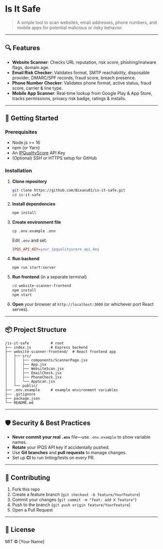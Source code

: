 # Is It Safe

> A simple tool to scan websites, email addresses, phone numbers, and mobile apps for potential malicious or risky behavior.

---

## 🔍 Features

- **Website Scanner**: Checks URL reputation, risk score, phishing/malware flags, domain age.
- **Email Risk Checker**: Validates format, SMTP reachability, disposable provider, DMARC/SPF records, fraud score, breach presence.
- **Phone Number Checker**: Validates phone format, active status, fraud score, carrier & line type.
- **Mobile App Scanner**: Real‑time lookup from Google Play & App Store, tracks permissions, privacy risk badge, ratings & installs.

---

## 🚀 Getting Started

### Prerequisites

- Node.js >= 16
- npm (or Yarn)
- An [IPQualityScore](https://www.ipqualityscore.com/) API Key
- (Optional) SSH or HTTPS setup for GitHub

### Installation

1. **Clone repository**
   ```bash
   git clone https://github.com/Bixanu01/is-it-safe.git
   cd is-it-safe
   ```

2. **Install dependencies**
   ```bash
   npm install
   ```

3. **Create environment file**
   ```bash
   cp .env.example .env
   ```
   Edit `.env` and set:
   ```ini
   IPQS_API_KEY=your_ipqualityscore_api_key
   ```

4. **Run backend**
   ```bash
   npm run start:server
   ```

5. **Run frontend** (in a separate terminal)
   ```bash
   cd website-scanner-frontend
   npm install
   npm start
   ```

6. **Open** your browser at `http://localhost:3000` (or whichever port React serves).

---

## 📦 Project Structure

```
/is-it-safe          # root
├── index.js         # Express backend
├── website-scanner-frontend/  # React frontend app
│   ├── src/
│   │   ├── components/ScannerPage.jsx
│   │   ├── App.jsx
│   │   ├── WebsiteScan.jsx
│   │   ├── EmailCheck.jsx
│   │   ├── PhoneCheck.jsx
│   │   └── AppScan.jsx
│   └── public/
├── .env.example     # example environment variables
├── .gitignore
├── package.json
└── README.md
```

---

## 🛡️ Security & Best Practices

- **Never commit your real `.env`** file—use `.env.example` to show variable names.
- **Rotate** your IPQS API key if accidentally pushed.
- Use **Git branches** and **pull requests** to manage changes.
- Set up **CI** to run linting/tests on every PR.

---

## 🤝 Contributing

1. Fork this repo
2. Create a feature branch (`git checkout -b feature/YourFeature`)
3. Commit your changes (`git commit -m "feat: add X feature"`)
4. Push to the branch (`git push origin feature/YourFeature`)
5. Open a Pull Request

---

## 📄 License

MIT © [Your Name]

